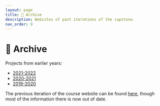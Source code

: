```yaml
---
layout: page
title: 💾 Archive
description: Websites of past iterations of the capstone.
nav_order: 9
---
```


# 💾 Archive

Projects from earlier years:
- [2021-2022](https://dsc-capstone.github.io/projects-2021-2022/)
- [2020-2021](https://dsc-capstone.github.io/projects-2020-2021/)
- [2019-2020](https://dsc-capstone.github.io/projects-2019-2020/)

The previous iteration of the course website can be found [here](https://dsc-capstone.github.io), though most of the information there is now out of date.